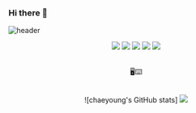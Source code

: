 ### Hi there 👋

<!--
**ChaeyoungYoon/ChaeyoungYoon** is a ✨ _special_ ✨ repository because its `README.md` (this file) appears on your GitHub profile.

Here are some ideas to get you started:

- 🔭 I’m currently working on ...
- 🌱 I’m currently learning ...
- 👯 I’m looking to collaborate on ...
- 🤔 I’m looking for help with ...
- 💬 Ask me about ...
- 📫 How to reach me: ...
- 😄 Pronouns: ...
- ⚡ Fun fact: ...
-->


![header](https://capsule-render.vercel.app/api?type=soft&color=907ed4&height=150&section=header&text=Welcome!&fontColor=ECE9F7&fontSize=70&animation=scaleIn&fontAlignY=62)
<div align="center">
<img src="https://img.shields.io/badge/python-3670A0?style=for-the-badge&logo=python&logoColor=ffdd54">
<img src="https://img.shields.io/badge/c-%2300599C.svg?style=for-the-badge&logo=c&logoColor=white">
<img src="https://img.shields.io/badge/java-%23ED8B00.svg?style=for-the-badge&logo=openjdk&logoColor=white">
<img src="https://img.shields.io/badge/html5-%23E34F26.svg?style=for-the-badge&logo=html5&logoColor=white">
<img src="https://img.shields.io/badge/mysql-%2300f.svg?style=for-the-badge&logo=mysql&logoColor=white">


<br/>
<br/>
 
 🖥️⌨️
 
<br/>
![chaeyoung's GitHub stats]
<img src="https://github-readme-stats.vercel.app/api?username=ChaeyoungYoon&show_icons=true&theme=midnight-purple">
</div>
